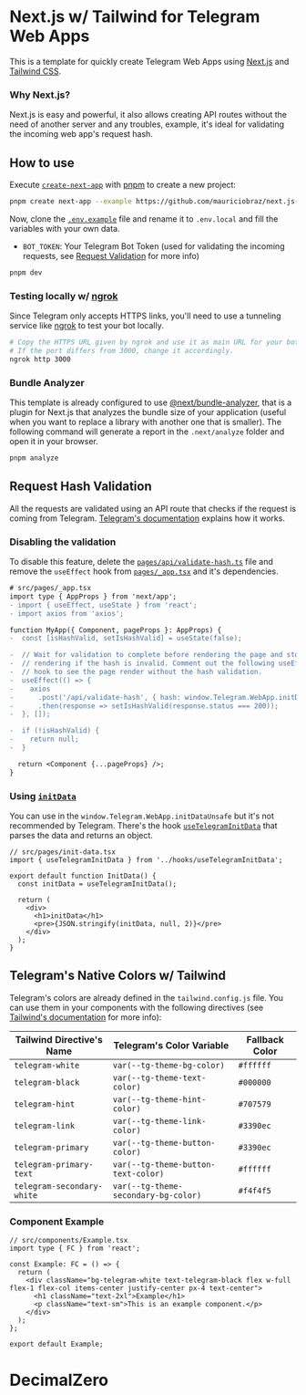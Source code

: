 # Next.js w/ Tailwind for Telegram Web Apps

This is a template for quickly create Telegram Web Apps using [Next.js](https://nextjs.org/) and [Tailwind CSS](https://tailwindcss.com/).

### Why Next.js?

Next.js is easy and powerful, it also allows creating API routes without the need of another server and any troubles, example, it's ideal for validating the incoming web app's request hash.

## How to use

Execute [`create-next-app`](https://github.com/vercel/next.js/tree/canary/packages/create-next-app) with [pnpm](https://pnpm.io) to create a new project:

```bash
pnpm create next-app --example https://github.com/mauriciobraz/next.js-telegram-webapp your-app-name
```

Now, clone the [`.env.example`](.env.example) file and rename it to `.env.local` and fill the variables with your own data.

- `BOT_TOKEN`: Your Telegram Bot Token (used for validating the incoming requests, see [Request Validation](#request-validation) for more info)

```bash
pnpm dev
```

### Testing locally w/ [ngrok](https://ngrok.com/)

Since Telegram only accepts HTTPS links, you'll need to use a tunneling service like [ngrok](https://ngrok.com/) to test your bot locally.

```bash
# Copy the HTTPS URL given by ngrok and use it as main URL for your bot.
# If the port differs from 3000, change it accordingly.
ngrok http 3000
```

### Bundle Analyzer

This template is already configured to use [@next/bundle-analyzer](https://www.npmjs.com/package/@next/bundle-analyzer), that is a plugin for Next.js that analyzes the bundle size of your application (useful when you want to replace a library with another one that is smaller). The following command will generate a report in the `.next/analyze` folder and open it in your browser.

```bash
pnpm analyze
```

## Request Hash Validation

All the requests are validated using an API route that checks if the request is coming from Telegram. [Telegram's documentation](https://core.telegram.org/bots/webapps#validating-data-received-via-the-web-app) explains how it works.

### Disabling the validation

To disable this feature, delete the [`pages/api/validate-hash.ts`](src/pages/api/validate-hash.ts) file and remove the `useEffect` hook from [`pages/_app.tsx`](src/pages/_app.tsx) and it's dependencies.

```diff
# src/pages/_app.tsx
import type { AppProps } from 'next/app';
- import { useEffect, useState } from 'react';
- import axios from 'axios';

function MyApp({ Component, pageProps }: AppProps) {
-  const [isHashValid, setIsHashValid] = useState(false);

-  // Wait for validation to complete before rendering the page and stop the
-  // rendering if the hash is invalid. Comment out the following useEffect
-  // hook to see the page render without the hash validation.
-  useEffect(() => {
-    axios
-      .post('/api/validate-hash', { hash: window.Telegram.WebApp.initData })
-      .then(response => setIsHashValid(response.status === 200));
-  }, []);

-  if (!isHashValid) {
-    return null;
-  }

  return <Component {...pageProps} />;
}
```

### Using [`initData`](https://core.telegram.org/bots/webapps#webappinitdata)

You can use in the `window.Telegram.WebApp.initDataUnsafe` but it's not recommended by Telegram. There's the hook [`useTelegramInitData`](src/hooks/useTelegramInitData.ts) that parses the data and returns an object.

```tsx
// src/pages/init-data.tsx
import { useTelegramInitData } from '../hooks/useTelegramInitData';

export default function InitData() {
  const initData = useTelegramInitData();

  return (
    <div>
      <h1>initData</h1>
      <pre>{JSON.stringify(initData, null, 2)}</pre>
    </div>
  );
}
```

## Telegram's Native Colors w/ Tailwind

Telegram's colors are already defined in the `tailwind.config.js` file. You can use them in your components with the following directives (see [Tailwind's documentation](https://tailwindcss.com/docs/customizing-colors#using-custom-colors) for more info):

| Tailwind Directive's Name  | Telegram's Color Variable            | Fallback Color |
| -------------------------- | ------------------------------------ | -------------- |
| `telegram-white`           | `var(--tg-theme-bg-color)`           | `#ffffff`      |
| `telegram-black`           | `var(--tg-theme-text-color)`         | `#000000`      |
| `telegram-hint`            | `var(--tg-theme-hint-color)`         | `#707579`      |
| `telegram-link`            | `var(--tg-theme-link-color)`         | `#3390ec`      |
| `telegram-primary`         | `var(--tg-theme-button-color)`       | `#3390ec`      |
| `telegram-primary-text`    | `var(--tg-theme-button-text-color)`  | `#ffffff`      |
| `telegram-secondary-white` | `var(--tg-theme-secondary-bg-color)` | `#f4f4f5`      |

### Component Example

```tsx
// src/components/Example.tsx
import type { FC } from 'react';

const Example: FC = () => {
  return (
    <div className="bg-telegram-white text-telegram-black flex w-full flex-1 flex-col items-center justify-center px-4 text-center">
      <h1 className="text-2xl">Example</h1>
      <p className="text-sm">This is an example component.</p>
    </div>
  );
};

export default Example;
```
# DecimalZero

